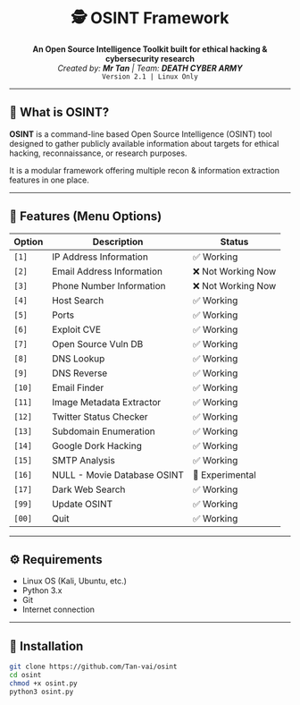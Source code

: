 <h1 align="center">
🕵️ OSINT Framework
</h1>

<p align="center">
  <b>An Open Source Intelligence Toolkit built for ethical hacking & cybersecurity research</b><br>
  <i>Created by: <b>Mr Tan</b> | Team: <b>DEATH CYBER ARMY</b></i><br>
  <code>Version 2.1 | Linux Only</code>
</p>

---

## 📌 What is OSINT?

**OSINT** is a command-line based Open Source Intelligence (OSINT) tool designed to gather publicly available information about targets for ethical hacking, reconnaissance, or research purposes.

It is a modular framework offering multiple recon & information extraction features in one place.

---

## 🧰 Features (Menu Options)

| Option | Description                          | Status             |
|--------|--------------------------------------|--------------------|
| `[1]`  | IP Address Information               | ✅ Working          |
| `[2]`  | Email Address Information            | ❌ Not Working Now |
| `[3]`  | Phone Number Information             | ❌ Not Working Now |
| `[4]`  | Host Search                          | ✅ Working          |
| `[5]`  | Ports                                | ✅ Working          |
| `[6]`  | Exploit CVE                          | ✅ Working          |
| `[7]`  | Open Source Vuln DB                  | ✅ Working          |
| `[8]`  | DNS Lookup                           | ✅ Working          |
| `[9]`  | DNS Reverse                          | ✅ Working          |
| `[10]` | Email Finder                         | ✅ Working          |
| `[11]` | Image Metadata Extractor             | ✅ Working          |
| `[12]` | Twitter Status Checker               | ✅ Working          |
| `[13]` | Subdomain Enumeration                | ✅ Working          |
| `[14]` | Google Dork Hacking                  | ✅ Working          |
| `[15]` | SMTP Analysis                        | ✅ Working          |
| `[16]` | NULL - Movie Database OSINT          | 🚧 Experimental     |
| `[17]` | Dark Web Search                      | ✅ Working          |
| `[99]` | Update OSINT                         | ✅ Working          |
| `[00]` | Quit                                 | ✅ Working          |

---

## ⚙️ Requirements

- Linux OS (Kali, Ubuntu, etc.)
- Python 3.x
- Git
- Internet connection

---

## 🚀 Installation

```bash
git clone https://github.com/Tan-vai/osint
cd osint
chmod +x osint.py
python3 osint.py

